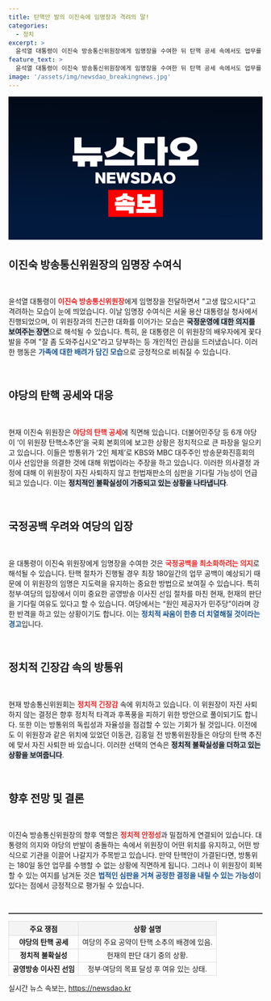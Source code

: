 ```yaml
---
title: 탄핵안 발의 이진숙에 임명장과 격려의 말!
categories:
  - 정치
excerpt: >
  윤석열 대통령이 이진숙 방송통신위원장에게 임명장을 수여한 뒤 탄핵 공세 속에서도 업무를 이어가려는 의지를 보였다. 야당의 탄핵안이 제기된 시점에, 대통령은 국정 공백을 막기 위한 결단을 내린 것으로 해석된다.
feature_text: >
  윤석열 대통령이 이진숙 방송통신위원장에게 임명장을 수여한 뒤 탄핵 공세 속에서도 업무를 이어가려는 의지를 보였다. 야당의 탄핵안이 제기된 시점에, 대통령은 국정 공백을 막기 위한 결단을 내린 것으로 해석된다.
image: '/assets/img/newsdao_breakingnews.jpg'
---
```


<p><img src="/assets/img/newsdao_breakingnews.jpg" alt="bookingtag 속보" /></p>

<h2 data-ke-size="size26">이진숙 방송통신위원장의 임명장 수여식</h2>

<p data-ke-size="size16">&nbsp;</p>

<p>윤석열 대통령이 <b><span style="color: #ee2323;">이진숙 방송통신위원장</span></b>에게 임명장을 전달하면서 "고생 많으시다"고 격려하는 모습이 눈에 띄었습니다. 이날 임명장 수여식은 서울 용산 대통령실 청사에서 진행되었으며, 이 위원장과의 친근한 대화를 이어가는 모습은 <b><span style="background-color: #21538527;">국정운영에 대한 의지를 보여주는 장면</span></b>으로 해석될 수 있습니다. 특히, 윤 대통령은 이 위원장의 배우자에게 꽃다발을 주며 "잘 좀 도와주십시오"라고 당부하는 등 개인적인 관심을 드러냈습니다. 이러한 행동은 <b><span style="color: #1a5490;">가족에 대한 배려가 담긴 모습</span></b>으로 긍정적으로 비춰질 수 있습니다.</p>

<p data-ke-size="size16">&nbsp;</p>

<h2 data-ke-size="size26">야당의 탄핵 공세와 대응</h2>

<p data-ke-size="size16">&nbsp;</p>

<p>현재 이진숙 위원장은 <b><span style="color: #ee2323;">야당의 탄핵 공세</span></b>에 직면해 있습니다. 더불어민주당 등 6개 야당이 ‘이 위원장 탄핵소추안’을 국회 본회의에 보고한 상황은 정치적으로 큰 파장을 일으키고 있습니다. 이들은 방통위가 ‘2인 체제’로 KBS와 MBC 대주주인 방송문화진흥회의 이사 선임안을 의결한 것에 대해 위법이라는 주장을 하고 있습니다. 이러한 의사결정 과정에 대해 이 위원장이 자진 사퇴하지 않고 헌법재판소의 심판을 기다릴 가능성이 언급되고 있습니다. 이는 <b><span style="background-color: #21538527;">정치적인 불확실성이 가중되고 있는 상황을 나타냅니다</span></b>.</p>

<p data-ke-size="size16">&nbsp;</p>

<h2 data-ke-size="size26">국정공백 우려와 여당의 입장</h2>

<p data-ke-size="size16">&nbsp;</p>

<p>윤 대통령이 이진숙 위원장에게 임명장을 수여한 것은 <b><span style="color: #ee2323;">국정공백을 최소화하려는 의지</span></b>로 해석될 수 있습니다. 탄핵 절차가 진행될 경우 최장 180일간의 업무 공백이 예상되기 때문에 이 위원장의 임명은 지도력을 유지하는 중요한 방법으로 보여질 수 있습니다. 특히 정부·여당의 입장에서 이미 중요한 공영방송 이사진 선임 절차를 마친 현재, 헌재의 판단을 기다릴 여유도 있다고 할 수 있습니다. 여당에서는 “원인 제공자가 민주당”이라며 강한 반격을 하고 있는 상황이기도 합니다. 이는 <b><span style="color: #1a5490;">정치적 싸움이 한층 더 치열해질 것이라는 경고</span></b>입니다.</p>

<p data-ke-size="size16">&nbsp;</p>

<h2 data-ke-size="size26">정치적 긴장감 속의 방통위</h2>

<p data-ke-size="size16">&nbsp;</p>

<p>현재 방송통신위원회는 <b><span style="color: #ee2323;">정치적 긴장감</span></b> 속에 위치하고 있습니다. 이 위원장이 자진 사퇴하지 않는 결정은 향후 정치적 타격과 후폭풍을 피하기 위한 방안으로 풀이되기도 합니다. 또한 이는 방통위의 독립성과 자율성을 점검할 수 있는 기회가 될 것입니다. 이전에도 이 위원장과 같은 위치에 있었던 이동관, 김홍일 전 방통위원장들은 야당의 탄핵 추진에 맞서 자진 사퇴한 바 있습니다. 이러한 선택의 연속은 <b><span style="background-color: #21538527;">정치적 불확실성을 더하고 있는 상황을 보여줍니다</span></b>.</p>

<p data-ke-size="size16">&nbsp;</p>

<h2 data-ke-size="size26">향후 전망 및 결론</h2>

<p data-ke-size="size16">&nbsp;</p>

<p>이진숙 방송통신위원장의 향후 역할은 <b><span style="color: #ee2323;">정치적 안정성</span></b>과 밀접하게 연결되어 있습니다. 대통령의 의지와 야당의 반발이 충돌하는 속에서 위원장이 어떤 위치를 유지하고, 어떤 방식으로 기관을 이끌어 나갈지가 주목받고 있습니다. 만약 탄핵안이 가결된다면, 방통위는 180일 동안 업무를 수행할 수 없는 상황에 직면하게 됩니다. 그러나 이 위원장이 회복할 수 있는 여지를 남겨둔 것은 <b><span style="color: #1a5490;">법적인 심판을 거쳐 공정한 결정을 내릴 수 있는 가능성</span></b>이 있다는 점에서 긍정적으로 평가될 수 있습니다.</p>

<p data-ke-size="size16">&nbsp;</p> 

<hr style="height:2px; border:none; color:#333; background-color:#333;"/>

<table style="width:100%; text-align:center; border-collapse:collapse;">
    <thead>
        <tr>
            <th style="border:1px solid #ddd; background-color:#f4f4f4;">주요 쟁점</th>
            <th style="border:1px solid #ddd; background-color:#f4f4f4;">상황 설명</th>
        </tr>
    </thead>
    <tbody>
        <tr>
            <td style="border:1px solid #ddd;"><b>야당의 탄핵 공세</b></td>
            <td style="border:1px solid #ddd;">여당의 주요 공약이 탄핵 소추의 배경에 있음.</td>
        </tr>
        <tr>
            <td style="border:1px solid #ddd;"><b>정치적 불확실성</b></td>
            <td style="border:1px solid #ddd;">헌재의 판단 대기 중의 상황.</td>
        </tr>
        <tr>
            <td style="border:1px solid #ddd;"><b>공영방송 이사진 선임</b></td>
            <td style="border:1px solid #ddd;">정부·여당의 목표 달성 후 여유 있는 상태.</td>
        </tr>
    </tbody>
</table>
실시간 뉴스 속보는, <a href="https://newsdao.kr" rel="dofollow">https://newsdao.kr</a>


